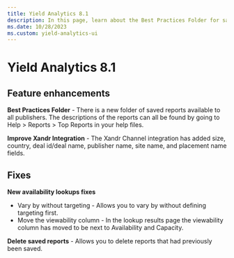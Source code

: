 ```yaml
---
title: Yield Analytics 8.1
description: In this page, learn about the Best Practices Folder for saved reports and feature enhancement in Xandr Channel integration.
ms.date: 10/28/2023
ms.custom: yield-analytics-ui
---
```


# Yield Analytics 8.1

## Feature enhancements

**Best Practices Folder** - There is a new folder of saved reports available to all publishers. The descriptions of the reports can all be found by going to Help \> Reports \> Top Reports in your help files.

**Improve Xandr Integration** - The Xandr Channel integration has added size, country, deal id/deal name, publisher name, site name, and placement name fields.

## Fixes

**New availability lookups fixes**

- Vary by without targeting - Allows you to vary by without defining targeting first.
- Move the viewability column - In the lookup results page the viewability column has moved to be next to Availability and Capacity.

**Delete saved reports** - Allows you to delete reports that had previously been saved.
